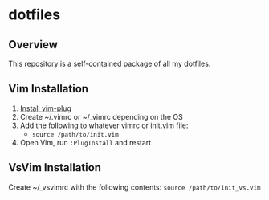 dotfiles
===

## Overview

This repository is a self-contained package of all my dotfiles.

## Vim Installation

1. [Install vim-plug](https://github.com/junegunn/vim-plug)
1. Create ~/.vimrc or ~/\_vimrc depending on the OS
1. Add the following to whatever vimrc or init.vim file:
    * `source /path/to/init.vim`
1. Open Vim, run `:PlugInstall` and restart

## VsVim Installation

Create ~/\_vsvimrc with the following contents:
`source /path/to/init_vs.vim`
